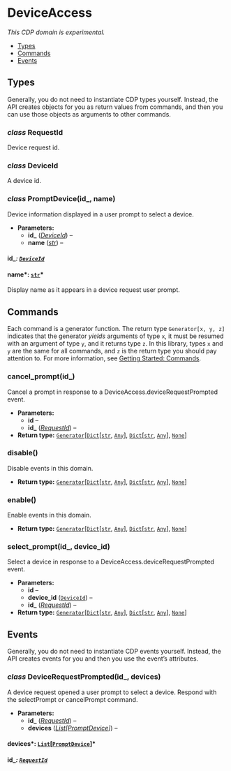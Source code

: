 # DeviceAccess

*This CDP domain is experimental.*

<a id="module-nodriver.cdp.device_access"></a>
* [Types]()
* [Commands]()
* [Events]()

## Types

Generally, you do not need to instantiate CDP types
yourself. Instead, the API creates objects for you as return
values from commands, and then you can use those objects as
arguments to other commands.

### *class* RequestId

Device request id.

### *class* DeviceId

A device id.

### *class* PromptDevice(id_, name)

Device information displayed in a user prompt to select a device.

* **Parameters:**
  * **id_** ([*DeviceId*](#nodriver.cdp.device_access.DeviceId)) – 
  * **name** ([*str*](https://docs.python.org/3/library/stdtypes.html#str)) – 

#### id_*: [`DeviceId`](#nodriver.cdp.device_access.DeviceId)*

#### name*: [`str`](https://docs.python.org/3/library/stdtypes.html#str)*

Display name as it appears in a device request user prompt.

## Commands

Each command is a generator function. The return
type `Generator[x, y, z]` indicates that the generator
*yields* arguments of type `x`, it must be resumed with
an argument of type `y`, and it returns type `z`. In
this library, types `x` and `y` are the same for all
commands, and `z` is the return type you should pay attention
to. For more information, see
[Getting Started: Commands](../quickstart.md#getting-started-commands).

### cancel_prompt(id_)

Cancel a prompt in response to a DeviceAccess.deviceRequestPrompted event.

* **Parameters:**
  * **id** – 
  * **id_** ([*RequestId*](#nodriver.cdp.device_access.RequestId)) – 
* **Return type:**
  [`Generator`](https://docs.python.org/3/library/typing.html#typing.Generator)[[`Dict`](https://docs.python.org/3/library/typing.html#typing.Dict)[[`str`](https://docs.python.org/3/library/stdtypes.html#str), [`Any`](https://docs.python.org/3/library/typing.html#typing.Any)], [`Dict`](https://docs.python.org/3/library/typing.html#typing.Dict)[[`str`](https://docs.python.org/3/library/stdtypes.html#str), [`Any`](https://docs.python.org/3/library/typing.html#typing.Any)], [`None`](https://docs.python.org/3/library/constants.html#None)]

### disable()

Disable events in this domain.

* **Return type:**
  [`Generator`](https://docs.python.org/3/library/typing.html#typing.Generator)[[`Dict`](https://docs.python.org/3/library/typing.html#typing.Dict)[[`str`](https://docs.python.org/3/library/stdtypes.html#str), [`Any`](https://docs.python.org/3/library/typing.html#typing.Any)], [`Dict`](https://docs.python.org/3/library/typing.html#typing.Dict)[[`str`](https://docs.python.org/3/library/stdtypes.html#str), [`Any`](https://docs.python.org/3/library/typing.html#typing.Any)], [`None`](https://docs.python.org/3/library/constants.html#None)]

### enable()

Enable events in this domain.

* **Return type:**
  [`Generator`](https://docs.python.org/3/library/typing.html#typing.Generator)[[`Dict`](https://docs.python.org/3/library/typing.html#typing.Dict)[[`str`](https://docs.python.org/3/library/stdtypes.html#str), [`Any`](https://docs.python.org/3/library/typing.html#typing.Any)], [`Dict`](https://docs.python.org/3/library/typing.html#typing.Dict)[[`str`](https://docs.python.org/3/library/stdtypes.html#str), [`Any`](https://docs.python.org/3/library/typing.html#typing.Any)], [`None`](https://docs.python.org/3/library/constants.html#None)]

### select_prompt(id_, device_id)

Select a device in response to a DeviceAccess.deviceRequestPrompted event.

* **Parameters:**
  * **id** – 
  * **device_id** ([`DeviceId`](#nodriver.cdp.device_access.DeviceId)) – 
  * **id_** ([*RequestId*](#nodriver.cdp.device_access.RequestId)) – 
* **Return type:**
  [`Generator`](https://docs.python.org/3/library/typing.html#typing.Generator)[[`Dict`](https://docs.python.org/3/library/typing.html#typing.Dict)[[`str`](https://docs.python.org/3/library/stdtypes.html#str), [`Any`](https://docs.python.org/3/library/typing.html#typing.Any)], [`Dict`](https://docs.python.org/3/library/typing.html#typing.Dict)[[`str`](https://docs.python.org/3/library/stdtypes.html#str), [`Any`](https://docs.python.org/3/library/typing.html#typing.Any)], [`None`](https://docs.python.org/3/library/constants.html#None)]

## Events

Generally, you do not need to instantiate CDP events
yourself. Instead, the API creates events for you and then
you use the event’s attributes.

### *class* DeviceRequestPrompted(id_, devices)

A device request opened a user prompt to select a device. Respond with the
selectPrompt or cancelPrompt command.

* **Parameters:**
  * **id_** ([*RequestId*](#nodriver.cdp.device_access.RequestId)) – 
  * **devices** ([*List*](https://docs.python.org/3/library/typing.html#typing.List)*[*[*PromptDevice*](#nodriver.cdp.device_access.PromptDevice)*]*) – 

#### devices*: [`List`](https://docs.python.org/3/library/typing.html#typing.List)[[`PromptDevice`](#nodriver.cdp.device_access.PromptDevice)]*

#### id_*: [`RequestId`](#nodriver.cdp.device_access.RequestId)*
